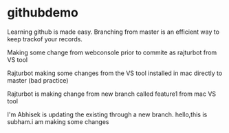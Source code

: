 # githubdemo

Learning github is made  easy. Branching from master is an efficient way to keep trackof your records.

Making some change from webconsole prior to commite as rajturbot from VS tool

Rajturbot making some changes from the VS tool installed in mac directly to master (bad practice)

Rajturbot is making change from new branch called feature1 from mac VS tool

I'm Abhisek is updating the existing through a new branch.
hello,this is subham.i am making some changes 
